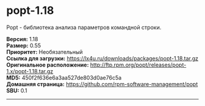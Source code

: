 # popt-1.18

Popt - библиотека анализа параметров командной строки.

**Версия:** 1.18
<br />
**Размер:** 0.55
<br />
**Приоритет:** Необязательный
<br />
**Ссылка для загрузки:** https://lx4u.ru/downloads/packages/popt-1.18.tar.gz
<br />
**Оригинальное расположение:** http://ftp.rpm.org/popt/releases/popt-1.x/popt-1.18.tar.gz
<br />
**MD5:** 450f2f636e6a3aa527de803d0ae76c5a
<br />
**Домашняя страница:** https://github.com/rpm-software-management/popt
        <br />
**SBU:** 0.1

***
            